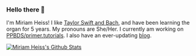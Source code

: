 ### Hello there 👋

I'm Miriam Heiss! I like [Taylor Swift and Bach](https://www.miriamheiss.com/final-project/), and have been learning the organ for 5 years. My pronouns are She/Her. I currently am working on [PPBDS/primer.tutorials](https://github.com/PPBDS/primer.tutorials). I also have an ever-updating [blog](https://www.miriamheiss.com/).

[![Miriam Heiss's Github Stats](https://github-readme-stats.vercel.app/api?username=miriamheiss&theme=rose_pine&show_icons=true)](https://github.com/miriamheiss/github-readme-stats)
 
<!--
**miriamheiss/miriamheiss** is a ✨ _special_ ✨ repository because its `README.md` (this file) appears on your GitHub profile.

Here are some ideas to get you started:

- 🔭 I’m currently working on ... check
- 🌱 I’m currently learning ... check
- 👯 I’m looking to collaborate on ...
- 🤔 I’m looking for help with ...
- 💬 Ask me about ...
- 📫 How to reach me: ... check
- 😄 Pronouns: ... check
- ⚡ Fun fact: ...check
-->



